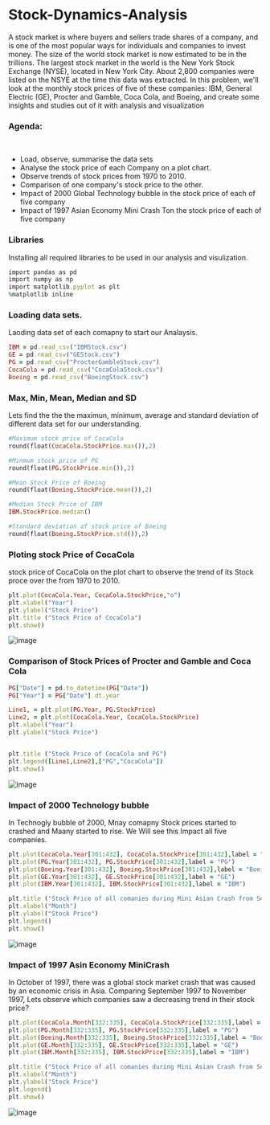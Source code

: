 # Stock-Dynamics-Analysis
A stock market is where buyers and sellers trade shares of a company, and is one of the most popular ways for individuals and companies to invest money. The size of the world stock market is now estimated to be in the trillions. The largest stock market in the world is the New York Stock Exchange (NYSE), located in New York City. About 2,800 companies were listed on the NSYE at the time this data was extracted. In this problem, we'll look at the monthly stock prices of five of these companies: IBM, General Electric (GE), Procter and Gamble, Coca Cola, and Boeing, and create some insights and studies out of it with analysis and visualization


### Agenda:
    
- Load, observe, summarise the data sets
- Analyse the stock price of each Company on a plot chart.
- Observe trends of stock prices from 1970 to 2010.
- Comparison of one company's stock price to the other.
- Impact of 2000 Global Technology bubble in the stock price of each of five company
- Impact of 1997 Asian Economy Mini Crash Ton the stock price of each of five company

### Libraries 
Installing all required libraries to be used in our analysis and visulization.

```ruby
import pandas as pd
import numpy as np
import matplotlib.pyplot as plt
%matplotlib inline
```
### Loading data sets.
Laoding data set of each comapny to start our Analaysis.
```ruby
IBM = pd.read_csv("IBMStock.csv")
GE = pd.read_csv("GEStock.csv")
PG = pd.read_csv("ProcterGambleStock.csv")
CocaCola = pd.read_csv("CocaColaStock.csv")
Boeing = pd.read_csv("BoeingStock.csv")
```

### Max, Min, Mean, Median and SD 
Lets find the the the maximun, minimum, average and standard deviation of different data set for our understanding.

```ruby
#Maximum stock price of CocaCola
round(float(CocaCola.StockPrice.max()),2)

#Minmum stock price of PG
round(float(PG.StockPrice.min()),2)

#Mean Stock Price of Boeing
round(float(Boeing.StockPrice.mean()),2)

#Median Stock Price of IBM
IBM.StockPrice.median()

#Standard deviation of stock price of Boeing
round(float(Boeing.StockPrice.std()),2)

```

### Ploting stock Price of CocaCola
stock price of CocaCola on the plot chart to observe the trend of its Stock proce over the from 1970 to 2010.

 ``` ruby
 plt.plot(CocaCola.Year, CocaCola.StockPrice,"o")
plt.xlabel("Year")
plt.ylabel("Stock Price")
plt.title ("Stock Price of CocaCola")
plt.show()
```
![image](https://user-images.githubusercontent.com/64645859/135140692-1461e054-b201-437b-8af0-4b8b32a2e751.png)


### Comparison of Stock Prices of Procter and Gamble and Coca Cola

```ruby
PG["Date"] = pd.to_datetime(PG["Date"])
PG["Year"] = PG["Date"].dt.year

Line1, = plt.plot(PG.Year, PG.StockPrice)
Line2, = plt.plot(CocaCola.Year, CocaCola.StockPrice)
plt.xlabel("Year")
plt.ylabel("Stock Price")


plt.title ("Stock Price of CocaCola and PG")
plt.legend([Line1,Line2],["PG","CocaCola"])
plt.show()
```
![image](https://user-images.githubusercontent.com/64645859/135140814-7bebd7e7-8702-4e11-a5d8-6b30e38c1ab8.png)


### Impact of 2000 Technology bubble

In Technogly bubble of 2000, Mnay comapny Stock prices started to crashed and Maany started to rise. We Will see this Impact all five companies.

```ruby
plt.plot(CocaCola.Year[301:432], CocaCola.StockPrice[301:432],label = "CocaCola")
plt.plot(PG.Year[301:432], PG.StockPrice[301:432],label = "PG")
plt.plot(Boeing.Year[301:432], Boeing.StockPrice[301:432],label = "Boeing")
plt.plot(GE.Year[301:432], GE.StockPrice[301:432],label = "GE")
plt.plot(IBM.Year[301:432], IBM.StockPrice[301:432],label = "IBM")

plt.title ("Stock Price of all comanies during Mini Asian Crash from Sep to Nov in 1997")
plt.xlabel("Month")
plt.ylabel("Stock Price")
plt.legend()
plt.show()
```
![image](https://user-images.githubusercontent.com/64645859/135140912-4444c1e1-03df-420a-9e69-93bfa4a2e9da.png)

### Impact of 1997 Asin Economy MiniCrash
In October of 1997, there was a global stock market crash that was caused by an economic crisis in Asia. Comparing September 1997 to November 1997, Lets observe which companies saw a decreasing trend in their stock price?
```ruby
plt.plot(CocaCola.Month[332:335], CocaCola.StockPrice[332:335],label = "CocaCola")
plt.plot(PG.Month[332:335], PG.StockPrice[332:335],label = "PG")
plt.plot(Boeing.Month[332:335], Boeing.StockPrice[332:335],label = "Boeing")
plt.plot(GE.Month[332:335], GE.StockPrice[332:335],label = "GE")
plt.plot(IBM.Month[332:335], IBM.StockPrice[332:335],label = "IBM")

plt.title ("Stock Price of all comanies during Mini Asian Crash from Sep to Nov in 1997")
plt.xlabel("Month")
plt.ylabel("Stock Price")
plt.legend()
plt.show()
```
![image](https://user-images.githubusercontent.com/64645859/135141140-bbdbf2d1-09c3-45e1-b00f-60f1ce2ebe3e.png)



